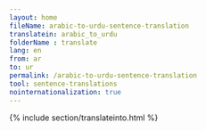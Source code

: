 ```yaml
---
layout: home
fileName: arabic-to-urdu-sentence-translation
translatein: arabic_to_urdu
folderName : translate
lang: en
from: ar
to: ur
permalink: /arabic-to-urdu-sentence-translation
tool: sentence-translations
nointernationalization: true
---
```

{% include section/translateinto.html %}
